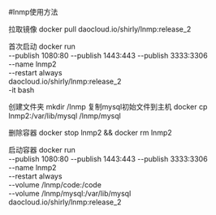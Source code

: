 #lnmp使用方法

拉取镜像
docker pull daocloud.io/shirly/lnmp:release_2

首次启动
docker run \
--publish 1080:80 --publish 1443:443 --publish 3333:3306 \
--name lnmp2 \
--restart always \
daocloud.io/shirly/lnmp:release_2 \
-it bash

创建文件夹
mkdir /lnmp
复制mysql初始文件到主机
docker cp lnmp2:/var/lib/mysql /lnmp/mysql

删除容器
docker stop lnmp2 && docker rm lnmp2

启动容器
docker run \
--publish 1080:80 --publish 1443:443 --publish 3333:3306 \
--name lnmp2 \
--restart always \
--volume /lnmp/code:/code \
--volume /lnmp/mysql:/var/lib/mysql \
daocloud.io/shirly/lnmp:release_2

